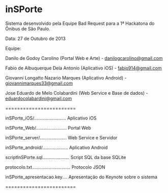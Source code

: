 inSPorte
========

Sistema desenvolvido pela Equipe Bad Request para a 1ª Hackatona do Ônibus de São Paulo.

Data: 27 de Outubro de 2013

Equipe:

Danilo de Godoy Carolino (Portal Web e Arte) - danilogcarolino@gmail.com

Fabio de Albuquerque Dela Antonio (Aplicativo iOS) - fabio914@gmail.com

Giovanni Longatto Nazario Marques (Aplicativo Android) - giovannimarques33@gmail.com

Jose Eduardo de Melo Colabardini (Web Service e Base de dados) - eduardocolabardini@gmail.com

========================

inSPorte_iOS/......................... Aplicativo iOS

inSPorte_Web/........................ Portal Web

inSPorte_server/..................... Web Service e Servidor

inSPorte_android/.................... Aplicativo Android

scriptInSPorte.sql..................... Script SQL da base SQLite

protocolo.txt.............................. Protocolo JSON

inSPorte_apresentacao.key.... Apresentação do Keynote sobre o sistema

========================
 
